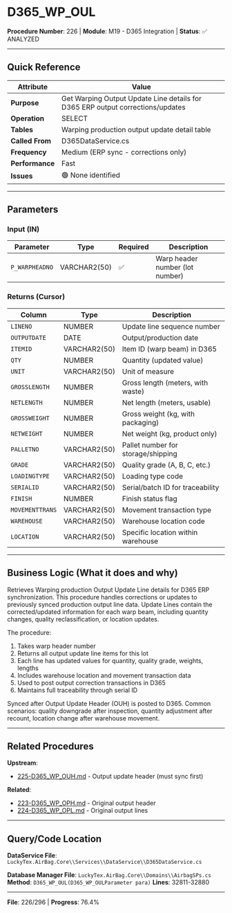 # D365_WP_OUL

**Procedure Number**: 226 | **Module**: M19 - D365 Integration | **Status**: ✅ ANALYZED

---

## Quick Reference

| Attribute | Value |
|-----------|-------|
| **Purpose** | Get Warping Output Update Line details for D365 ERP output corrections/updates |
| **Operation** | SELECT |
| **Tables** | Warping production output update detail table |
| **Called From** | D365DataService.cs |
| **Frequency** | Medium (ERP sync - corrections only) |
| **Performance** | Fast |
| **Issues** | 🟢 None identified |

---

## Parameters

### Input (IN)

| Parameter | Type | Required | Description |
|-----------|------|----------|-------------|
| `P_WARPHEADNO` | VARCHAR2(50) | ✅ | Warp header number (lot number) |

### Returns (Cursor)

| Column | Type | Description |
|--------|------|-------------|
| `LINENO` | NUMBER | Update line sequence number |
| `OUTPUTDATE` | DATE | Output/production date |
| `ITEMID` | VARCHAR2(50) | Item ID (warp beam) in D365 |
| `QTY` | NUMBER | Quantity (updated value) |
| `UNIT` | VARCHAR2(50) | Unit of measure |
| `GROSSLENGTH` | NUMBER | Gross length (meters, with waste) |
| `NETLENGTH` | NUMBER | Net length (meters, usable) |
| `GROSSWEIGHT` | NUMBER | Gross weight (kg, with packaging) |
| `NETWEIGHT` | NUMBER | Net weight (kg, product only) |
| `PALLETNO` | VARCHAR2(50) | Pallet number for storage/shipping |
| `GRADE` | VARCHAR2(50) | Quality grade (A, B, C, etc.) |
| `LOADINGTYPE` | VARCHAR2(50) | Loading type code |
| `SERIALID` | VARCHAR2(50) | Serial/batch ID for traceability |
| `FINISH` | NUMBER | Finish status flag |
| `MOVEMENTTRANS` | VARCHAR2(50) | Movement transaction type |
| `WAREHOUSE` | VARCHAR2(50) | Warehouse location code |
| `LOCATION` | VARCHAR2(50) | Specific location within warehouse |

---

## Business Logic (What it does and why)

Retrieves Warping production Output Update Line details for D365 ERP synchronization. This procedure handles corrections or updates to previously synced production output line data. Update Lines contain the corrected/updated information for each warp beam, including quantity changes, quality reclassification, or location updates.

The procedure:
1. Takes warp header number
2. Returns all output update line items for this lot
3. Each line has updated values for quantity, quality grade, weights, lengths
4. Includes warehouse location and movement transaction data
5. Used to post output correction transactions in D365
6. Maintains full traceability through serial ID

Synced after Output Update Header (OUH) is posted to D365. Common scenarios: quality downgrade after inspection, quantity adjustment after recount, location change after warehouse movement.

---

## Related Procedures

**Upstream**:
- [225-D365_WP_OUH.md](./225-D365_WP_OUH.md) - Output update header (must sync first)

**Related**:
- [223-D365_WP_OPH.md](./223-D365_WP_OPH.md) - Original output header
- [224-D365_WP_OPL.md](./224-D365_WP_OPL.md) - Original output lines

---

## Query/Code Location

**DataService File**: `LuckyTex.AirBag.Core\\Services\\DataService\\D365DataService.cs`

**Database Manager File**: `LuckyTex.AirBag.Core\\Domains\\AirbagSPs.cs`
**Method**: `D365_WP_OUL(D365_WP_OULParameter para)`
**Lines**: 32811-32880

---

**File**: 226/296 | **Progress**: 76.4%
